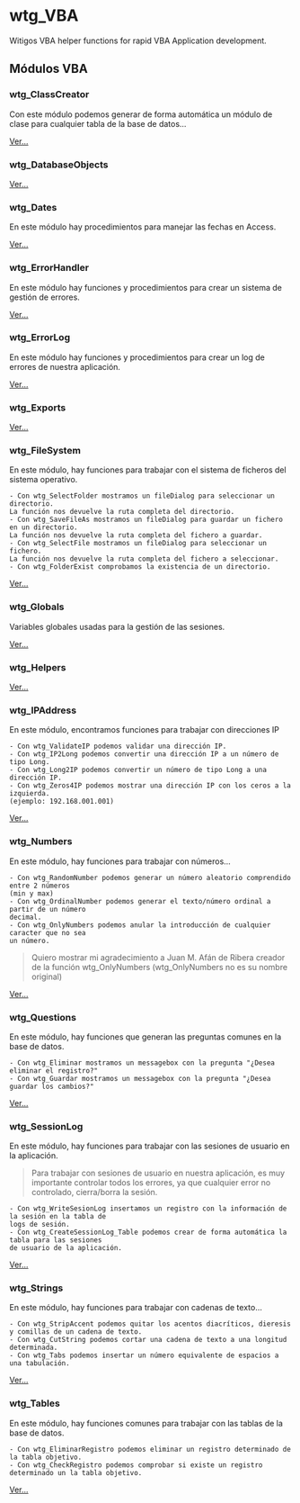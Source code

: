 # wtg_VBA


Witigos VBA helper functions for rapid VBA Application development.

## Módulos VBA

### wtg_ClassCreator

Con este módulo podemos generar de forma automática un módulo de clase para cualquier tabla de la base de datos...

[Ver...](https://github.com/witigo/wtg_VBA/blob/master/Access/wtg_ClassCreator.bas)

### wtg_DatabaseObjects


[Ver...](https://github.com/witigo/wtg_VBA/blob/master/Access/wtg_DatabaseObjects.bas)

### wtg_Dates

En este módulo hay procedimientos para manejar las fechas en Access.

[Ver...](https://github.com/witigo/wtg_VBA/blob/master/Access/wtg_Dates.bas)

### wtg_ErrorHandler

En este módulo hay funciones y procedimientos para crear un sistema de gestión de errores.

[Ver...](https://github.com/witigo/wtg_VBA/blob/master/Access/wtg_ErrorHandler.bas)

### wtg_ErrorLog

En este módulo hay funciones y procedimientos para crear un log de errores de nuestra aplicación.

[Ver...](https://github.com/witigo/wtg_VBA/blob/master/Access/wtg_ErrorLog.bas)

### wtg_Exports


[Ver...](https://github.com/witigo/wtg_VBA/blob/master/Access/wtg_Exports.bas)

### wtg_FileSystem

En este módulo, hay funciones para trabajar con el sistema de ficheros del sistema operativo.

	- Con wtg_SelectFolder mostramos un fileDialog para seleccionar un directorio.
	La función nos devuelve la ruta completa del directorio.
	- Con wtg_SaveFileAs mostramos un fileDialog para guardar un fichero en un directorio.
	La función nos devuelve la ruta completa del fichero a guardar.
	- Con wtg_SelectFile mostramos un fileDialog para seleccionar un fichero.
	La función nos devuelve la ruta completa del fichero a seleccionar.
	- Con wtg_FolderExist comprobamos la existencia de un directorio.

[Ver...](https://github.com/witigo/wtg_VBA/blob/master/Access/wtg_FileSystem.bas)

### wtg_Globals

Variables globales usadas para la gestión de las sesiones.

[Ver...](https://github.com/witigo/wtg_VBA/blob/master/Access/wtg_Globals.bas)

### wtg_Helpers


[Ver...](https://github.com/witigo/wtg_VBA/blob/master/Access/wtg_Helpers.bas)

### wtg_IPAddress

En este módulo, encontramos funciones para trabajar con direcciones IP

	- Con wtg_ValidateIP podemos validar una dirección IP.
	- Con wtg_IP2Long podemos convertir una dirección IP a un número de tipo Long.
	- Con wtg_Long2IP podemos convertir un número de tipo Long a una dirección IP.
	- Con wtg_Zeros4IP podemos mostrar una dirección IP con los ceros a la izquierda.
	(ejemplo: 192.168.001.001)


[Ver...](https://github.com/witigo/wtg_VBA/blob/master/Access/wtg_IPAddress.bas)

### wtg_Numbers

En este módulo, hay funciones para trabajar con números...

	- Con wtg_RandomNumber podemos generar un número aleatorio comprendido entre 2 números 
	(min y max)
	- Con wtg_OrdinalNumber podemos generar el texto/número ordinal a partir de un número 
	decimal.
	- Con wtg_OnlyNumbers podemos anular la introducción de cualquier caracter que no sea 
	un número.

> Quiero mostrar mi agradecimiento a Juan M. Afán de Ribera creador de la función wtg_OnlyNumbers 
(wtg_OnlyNumbers no es su nombre original)

[Ver...](https://github.com/witigo/wtg_VBA/blob/master/Access/wtg_Numbers.bas)

### wtg_Questions

En este módulo, hay funciones que generan las preguntas comunes en la base de datos.

	- Con wtg_Eliminar mostramos un messagebox con la pregunta "¿Desea eliminar el registro?"
	- Con wtg_Guardar mostramos un messagebox con la pregunta "¿Desea guardar los cambios?"

[Ver...](https://github.com/witigo/wtg_VBA/blob/master/Access/wtg_Questions.bas)

### wtg_SessionLog

En este módulo, hay funciones para trabajar con las sesiones de usuario en la aplicación.

> Para trabajar con sesiones de usuario en nuestra aplicación, es muy importante controlar todos los errores, ya que cualquier error no controlado, cierra/borra la sesión.

	- Con wtg_WriteSesionLog insertamos un registro con la información de la sesión en la tabla de 
	logs de sesión.
	- Con wtg_CreateSessionLog_Table podemos crear de forma automática la tabla para las sesiones 
	de usuario de la aplicación.

[Ver...](https://github.com/witigo/wtg_VBA/blob/master/Access/wtg_SessionLog.bas)

### wtg_Strings

En este módulo, hay funciones para trabajar con cadenas de texto...

	- Con wtg_StripAccent podemos quitar los acentos diacríticos, dieresis y comillas de un cadena de texto.
	- Con wtg_CutString podemos cortar una cadena de texto a una longitud determinada.
	- Con wtg_Tabs podemos insertar un número equivalente de espacios a una tabulación.

[Ver...](https://github.com/witigo/wtg_VBA/blob/master/Access/wtg_Strings.bas)

### wtg_Tables

En este módulo, hay funciones comunes para trabajar con las tablas de la base de datos.

	- Con wtg_EliminarRegistro podemos eliminar un registro determinado de la tabla objetivo.
	- Con wtg_CheckRegistro podemos comprobar si existe un registro determinado un la tabla objetivo.

[Ver...](https://github.com/witigo/wtg_VBA/blob/master/Access/wtg_Tables.bas)